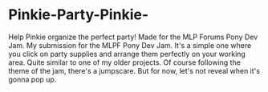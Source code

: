 # Pinkie-Party-Pinkie-
Help Pinkie organize the perfect party! Made for the MLP Forums Pony Dev Jam.
My submission for the MLPF Pony Dev Jam. It's a simple one where you click on party supplies and arrange them perfectly on your working area. Quite similar to one of my older projects. Of course following the theme of the jam, there's a jumpscare. But for now, let's not reveal when it's gonna pop up.
